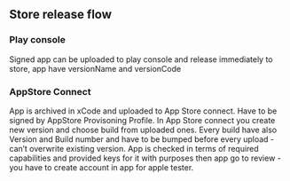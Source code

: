 ## Store release flow

### Play console
Signed app can be uploaded to play console and release immediately to store, app have versionName and versionCode

### AppStore Connect
App is archived in xCode and uploaded to App Store connect. Have to be signed by AppStore Provisoning Profile. In App Store connect you create new version and choose build from uploaded ones. Every build have also Version and Build number and have to be bumped before every upload - can’t overwrite existing version. App is checked in terms of required capabilities and provided keys for it with purposes then app go to review - you have to create account in app for apple tester.
